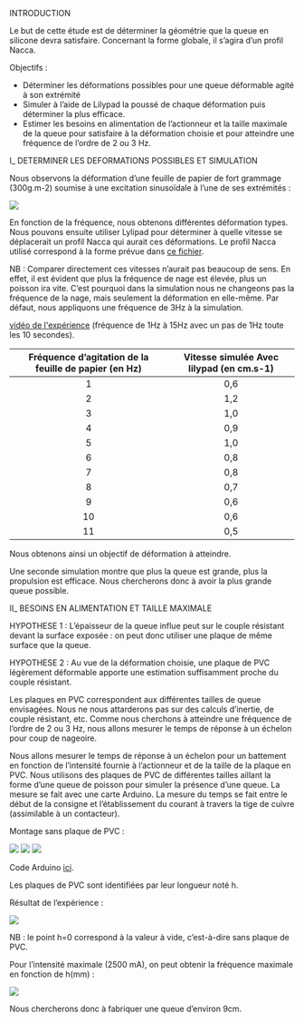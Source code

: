 INTRODUCTION

Le but de cette étude est de déterminer la géométrie que la queue en silicone devra satisfaire. Concernant la forme globale, il s’agira d’un profil Nacca.

Objectifs :

*	Déterminer les déformations possibles pour une queue déformable agité à son extrémité
*	Simuler à l’aide de Lilypad la poussé de chaque déformation puis déterminer la plus efficace.
*	Estimer les besoins en alimentation de l’actionneur et la taille maximale de la queue pour satisfaire à la déformation choisie et pour atteindre une fréquence de l’ordre de 2 ou 3 Hz.

I_ DETERMINER LES DEFORMATIONS POSSIBLES ET SIMULATION

Nous observons la déformation d’une feuille de papier de fort grammage (300g.m-2) soumise à une excitation sinusoïdale à l’une de ses extrémités :

<img src="documents tiers/Images/2.PNG">

En fonction de la fréquence, nous obtenons différentes déformation types. Nous pouvons ensuite utiliser Lylipad pour déterminer à quelle vitesse se déplacerait un profil Nacca qui aurait ces déformations. Le profil Nacca utilisé correspond à la forme prévue dans [ce fichier](https://github.com/mgallois/Robot-Poisson/blob/master/Plans/mod%C3%A8le%20de%20queue.SLDPRT).

NB : Comparer directement ces vitesses n’aurait pas beaucoup de sens. En effet, il est évident que plus la fréquence de nage est élevée, plus un poisson ira vite. C’est pourquoi dans la simulation nous ne changeons pas la fréquence de la nage, mais seulement la déformation en elle-même. Par défaut, nous appliquons une fréquence de 3Hz à la simulation.

[vidéo de l'expérience](https://github.com/mgallois/Robot-Poisson/blob/master/%C3%A9tude%20d%C3%A9formation%20type/vid%C3%A9o%20d%C3%A9formation.mp4) (fréquence de 1Hz à 15Hz avec un pas de 1Hz toute les 10 secondes).

| Fréquence d’agitation de la feuille de papier (en Hz)      |     Vitesse simulée Avec lilypad (en cm.s-1)   |
| :------------:| :-------------: |
|1|0,6|
|2|1,2|
|3|1,0|
|4|0,9|
|5|1,0|
|6|0,8|
|7|0,8|
|8|0,7|
|9|0,6|
|10|0,6|
|11|0,5|

Nous obtenons ainsi un objectif de déformation à atteindre.

Une seconde simulation montre que plus la queue est grande, plus la propulsion est efficace. Nous chercherons donc à avoir la plus grande queue possible.

II_ BESOINS EN ALIMENTATION ET TAILLE MAXIMALE
	 
HYPOTHESE 1 : L’épaisseur de la queue influe peut sur le couple résistant devant la surface exposée : on peut donc utiliser une plaque de même surface que la queue.

HYPOTHESE 2 : Au vue de la déformation choisie, une plaque de PVC légèrement déformable apporte une estimation suffisamment proche du couple résistant. 

Les plaques en PVC correspondent aux différentes tailles de queue envisagées. Nous ne nous attarderons pas sur des calculs d’inertie, de couple résistant, etc. Comme nous cherchons à atteindre une fréquence de l’ordre de 2 ou 3 Hz, nous allons mesurer le temps de réponse à un échelon pour coup de nageoire.

Nous allons mesurer le temps de réponse à un échelon pour un battement en fonction de l’intensité fournie à l’actionneur et de la taille de la plaque en PVC. Nous utilisons des plaques de PVC de différentes tailles aillant la forme d’une queue de poisson pour simuler la présence d’une queue. La mesure se fait avec une carte Arduino. La mesure du temps se fait entre le début de la consigne et l’établissement du courant à travers la tige de cuivre (assimilable à un contacteur).

Montage sans plaque de PVC :

<img src="documents tiers/Images/3.jpg">
<img src="documents tiers/Images/4.jpg">
<img src="documents tiers/Images/5.jpg">

Code Arduino [ici](https://github.com/mgallois/Robot-Poisson/blob/master/codes%20divers/code%20arduino/code_calcul_Cr/code_calcul_Cr.ino).

Les plaques de PVC sont identifiées par leur longueur noté h.

Résultat de l’expérience :

<img src="documents tiers/Images/6.JPG">

NB : le point h=0 correspond à la valeur à vide, c’est-à-dire sans plaque de PVC.

Pour l’intensité maximale (2500 mA), on peut obtenir la fréquence maximale en fonction de h(mm) :

<img src="documents tiers/Images/7.JPG">

Nous chercherons donc à fabriquer une queue d’environ 9cm. 
